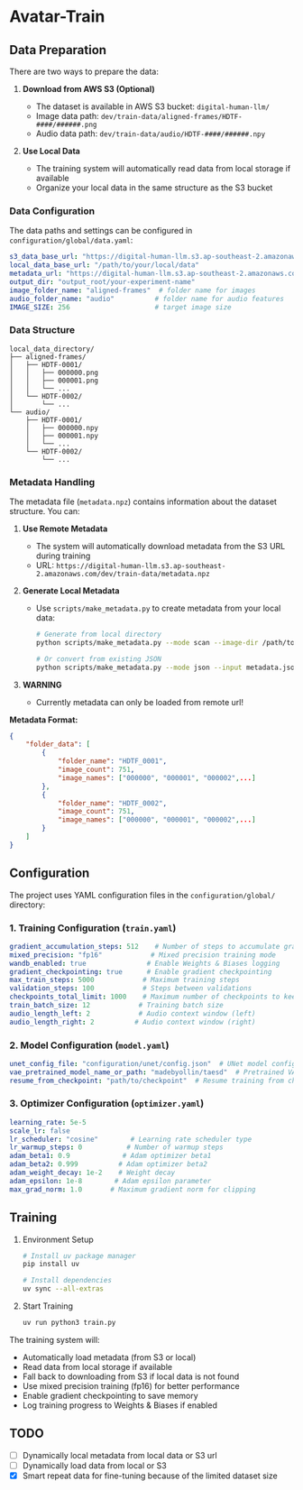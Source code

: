 # Avatar-Train

## Data Preparation

There are two ways to prepare the data:

1. **Download from AWS S3 (Optional)**
   - The dataset is available in AWS S3 bucket: `digital-human-llm/`
   - Image data path: `dev/train-data/aligned-frames/HDTF-####/######.png`
   - Audio data path: `dev/train-data/audio/HDTF-####/######.npy`

2. **Use Local Data**
   - The training system will automatically read data from local storage if available
   - Organize your local data in the same structure as the S3 bucket

### Data Configuration

The data paths and settings can be configured in `configuration/global/data.yaml`:
```yaml
s3_data_base_url: "https://digital-human-llm.s3.ap-southeast-2.amazonaws.com/dev/train-data/" (Optional)
local_data_base_url: "/path/to/your/local/data"
metadata_url: "https://digital-human-llm.s3.ap-southeast-2.amazonaws.com/dev/train-data/metadata.npz"
output_dir: "output_root/your-experiment-name"
image_folder_name: "aligned-frames"  # folder name for images
audio_folder_name: "audio"          # folder name for audio features
IMAGE_SIZE: 256                     # target image size
```

### Data Structure

```
local_data_directory/
├── aligned-frames/
│   ├── HDTF-0001/
│   │   ├── 000000.png
│   │   ├── 000001.png
│   │   └── ...
│   └── HDTF-0002/
│       └── ...
└── audio/
    ├── HDTF-0001/
    │   ├── 000000.npy
    │   ├── 000001.npy
    │   └── ...
    └── HDTF-0002/
        └── ...
```

### Metadata Handling

The metadata file (`metadata.npz`) contains information about the dataset structure. You can:

1. **Use Remote Metadata**
   - The system will automatically download metadata from the S3 URL during training
   - URL: `https://digital-human-llm.s3.ap-southeast-2.amazonaws.com/dev/train-data/metadata.npz`

2. **Generate Local Metadata**
   - Use `scripts/make_metadata.py` to create metadata from your local data:
     ```bash
     # Generate from local directory
     python scripts/make_metadata.py --mode scan --image-dir /path/to/aligned-frames --audio-dir /path/to/audio --output metadata.npz
     
     # Or convert from existing JSON
     python scripts/make_metadata.py --mode json --input metadata.json --output metadata.npz
     ```
3. **WARNING**
   - Currently metadata can only be loaded from remote url!


**Metadata Format:**
```json
{
    "folder_data": [
        {
            "folder_name": "HDTF_0001",
            "image_count": 751,
            "image_names": ["000000", "000001", "000002",...]
        },
        {
            "folder_name": "HDTF_0002",
            "image_count": 751,
            "image_names": ["000000", "000001", "000002",...]
        }
    ]
}
```

## Configuration

The project uses YAML configuration files in the `configuration/global/` directory:

### 1. Training Configuration (`train.yaml`)
```yaml
gradient_accumulation_steps: 512    # Number of steps to accumulate gradients
mixed_precision: "fp16"            # Mixed precision training mode
wandb_enabled: true               # Enable Weights & Biases logging
gradient_checkpointing: true      # Enable gradient checkpointing
max_train_steps: 5000            # Maximum training steps
validation_steps: 100            # Steps between validations
checkpoints_total_limit: 1000    # Maximum number of checkpoints to keep
train_batch_size: 12            # Training batch size
audio_length_left: 2            # Audio context window (left)
audio_length_right: 2          # Audio context window (right)
```

### 2. Model Configuration (`model.yaml`)
```yaml
unet_config_file: "configuration/unet/config.json"  # UNet model configuration
vae_pretrained_model_name_or_path: "madebyollin/taesd"  # Pretrained VAE model
resume_from_checkpoint: "path/to/checkpoint"  # Resume training from checkpoint
```

### 3. Optimizer Configuration (`optimizer.yaml`)
```yaml
learning_rate: 5e-5
scale_lr: false
lr_scheduler: "cosine"        # Learning rate scheduler type
lr_warmup_steps: 0           # Number of warmup steps
adam_beta1: 0.9             # Adam optimizer beta1
adam_beta2: 0.999          # Adam optimizer beta2
adam_weight_decay: 1e-2    # Weight decay
adam_epsilon: 1e-8        # Adam epsilon parameter
max_grad_norm: 1.0       # Maximum gradient norm for clipping
```

## Training

1. Environment Setup
   ```bash
   # Install uv package manager
   pip install uv

   # Install dependencies
   uv sync --all-extras
   ```

2. Start Training
   ```bash
   uv run python3 train.py
   ```

The training system will:
- Automatically load metadata (from S3 or local)
- Read data from local storage if available
- Fall back to downloading from S3 if local data is not found
- Use mixed precision training (fp16) for better performance
- Enable gradient checkpointing to save memory
- Log training progress to Weights & Biases if enabled

## TODO
- [ ] Dynamically local metadata from local data or S3 url
- [ ] Dynamically load data from local or S3
- [x] Smart repeat data for fine-tuning because of the limited dataset size
